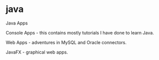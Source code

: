 # java
Java Apps

Console Apps - this contains mostly tutorials I have done to learn Java.

Web Apps - adventures in MySQL and Oracle connectors.

JavaFX - graphical web apps.
